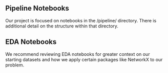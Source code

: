 ## Pipeline Notebooks

Our project is focused on notebooks in the /pipeline/ directory. There is additional detail on the structure within that directory.

## EDA Notebooks

We recommend reviewing EDA notebooks for greater context on our starting datasets and how we apply certain packages like NetworkX to our problem.

